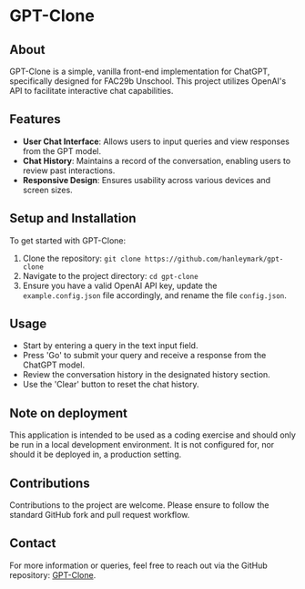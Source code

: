 # GPT-Clone

## About

GPT-Clone is a simple, vanilla front-end implementation for ChatGPT, specifically designed for FAC29b Unschool. This project utilizes OpenAI's API to facilitate interactive chat capabilities.

## Features

- **User Chat Interface**: Allows users to input queries and view responses from the GPT model.
- **Chat History**: Maintains a record of the conversation, enabling users to review past interactions.
- **Responsive Design**: Ensures usability across various devices and screen sizes.

## Setup and Installation

To get started with GPT-Clone:

1. Clone the repository:
  `git clone https://github.com/hanleymark/gpt-clone`
2. Navigate to the project directory:
  `cd gpt-clone`
3. Ensure you have a valid OpenAI API key, update the `example.config.json` file accordingly, and rename the file `config.json`.

## Usage

- Start by entering a query in the text input field.
- Press 'Go' to submit your query and receive a response from the ChatGPT model.
- Review the conversation history in the designated history section.
- Use the 'Clear' button to reset the chat history.

## Note on deployment

This application is intended to be used as a coding exercise and should only be run in a local development environment. It is not configured for, nor should it be deployed in, a production setting.

## Contributions

Contributions to the project are welcome. Please ensure to follow the standard GitHub fork and pull request workflow.

## Contact

For more information or queries, feel free to reach out via the GitHub repository: [GPT-Clone](https://github.com/hanleymark/gpt-clone).
